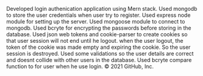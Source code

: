 Developed login authenication application using Mern stack.
Used mongodb to store the user credentials when user try to register.
Used express node module for setting up the server.
Used mongoose module to connect to mongodb.
Used bcryte for encrypting the passwords before storing in the database.
Used json web tokens and cookie-parser to create cookies so that user session will not end until he logout.
when the user logout, the token of the cookie was made empty and expiring the cookie. So the user session is destroyed.
Used some validations so the user details are correct and doesnt collide with other users in the database.
Used bcryte compare function to for user when he use login.
© 2021 GitHub, Inc.
